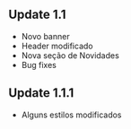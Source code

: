 ## Update 1.1

- Novo banner
- Header modificado
- Nova seção de Novidades
- Bug fixes

## Update 1.1.1

- Alguns estilos modificados

